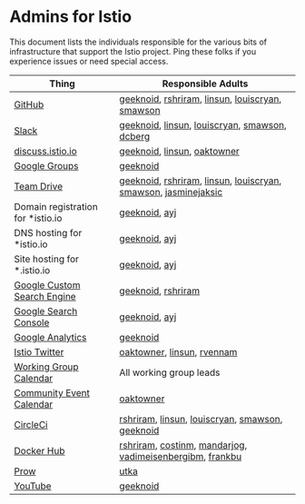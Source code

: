 # Admins for Istio

This document lists the individuals responsible for the various bits of infrastructure
that support the Istio project. Ping these folks if you experience issues or need special 
access.

| Thing | Responsible Adults
|-------|-------------------
| [GitHub](https://github.com/istio) | [geeknoid](https://github.com/geeknoid), [rshriram](https://github.com/rshriram), [linsun](https://github.com/linsun), [louiscryan](https://github.com/louiscryan), [smawson](https://github.com/smawson)
| [Slack](https://istio.slack.com) | [geeknoid](https://github.com/geeknoid), [linsun](https://github.com/linsun), [louiscryan](https://github.com/louiscryan), [smawson](https://github.com/smawson), [dcberg](https://github.com/dcberg)
| [discuss.istio.io](https://discuss.istio.io) | [geeknoid](https://github.com/geeknoid), [linsun](https://github.com/linsun), [oaktowner](https://github.com/oaktowner)
| [Google Groups](https://googlegroups.com) | [geeknoid](https://github.com/geeknoid)
| [Team Drive](https://drive.google.com/corp/drive/u/0/folders/0AIS5p3eW9BCtUk9PVA) | [geeknoid](https://github.com/geeknoid), [rshriram](https://github.com/rshriram), [linsun](https://github.com/linsun), [louiscryan](https://github.com/louiscryan), [smawson](https://github.com/smawson), [jasminejaksic](https://github.com/jasminejaksic)
| Domain registration for *istio.io | [geeknoid](https://github.com/geeknoid), [ayj](https://github.com/ayj)
| DNS hosting for *istio.io | [geeknoid](https://github.com/geeknoid), [ayj](https://github.com/ayj)
| Site hosting for *.istio.io | [geeknoid](https://github.com/geeknoid), [ayj](https://github.com/ayj)
| [Google Custom Search Engine](https://cse.google.com/cse/) | [geeknoid](https://github.com/geeknoid), [rshriram](https://github.com/rshriram)
| [Google Search Console](https://search.google.com/search-console/about) | [geeknoid](https://github.com/geeknoid), [ayj](https://github.com/ayj)
| [Google Analytics](https://analytics.google.com/analytics/web/) | [geeknoid](https://github.com/geeknoid)
| [Istio Twitter](https://twitter.com/IstioMesh) | [oaktowner](https://github.com/oaktowner), [linsun](https://github.com/linsun), [rvennam](https://github.com/rvennam)
| [Working Group Calendar](https://calendar.google.com/calendar/embed?src=4uhe8fi8sf1e3tvmvh6vrq2dog%40group.calendar.google.com&ctz=America%2FLos_Angeles) | All working group leads
| [Community Event Calendar](https://calendar.google.com/calendar/embed?src=i10ogf58krfbrsjai5qi16g4do%40group.calendar.google.com&ctz=America%2FLos_Angeles) | [oaktowner](https://github.com/oaktowner)
| [CircleCi](https://circleci.com/gh/istio) | [rshriram](https://github.com/rshriram), [linsun](https://github.com/linsun), [louiscryan](https://github.com/louiscryan), [smawson](https://github.com/smawson), [geeknoid](https://github.com/geeknoid)
| [Docker Hub](https://hub.docker.com) | [rshriram](https://github.com/rshriram), [costinm](https://github.com/costinm), [mandarjog](https://github.com/mandarjog), [vadimeisenbergibm](https://github.com/vadimeisenbergibm), [frankbu](https://github.com/frankbu)
| [Prow](https://prow.istio.io) | [utka](https://github.com/utka)
| [YouTube](https://www.youtube.com/channel/UC-zVlo1F3mUbExQ96fABWcQ) | [geeknoid](https://github.com/geeknoid)

